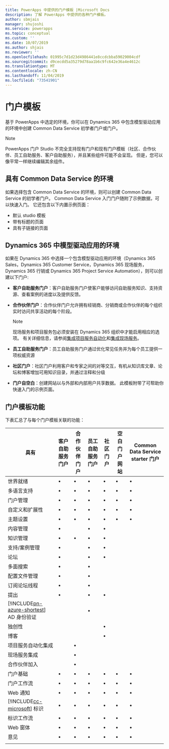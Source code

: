 ```yaml
---
title: PowerApps 中提供的门户模板 |Microsoft Docs
description: 了解 PowerApps 中提供的各种门户模板。
author: sbmjais
manager: shujoshi
ms.service: powerapps
ms.topic: conceptual
ms.custom: ''
ms.date: 10/07/2019
ms.author: shjais
ms.reviewer: ''
ms.openlocfilehash: 01995c7d1d23d4986441e8ccdcbba59029004cdf
ms.sourcegitcommit: d9cecdd5a35279d78aa1b6c9fc642e36a4e4612c
ms.translationtype: MT
ms.contentlocale: zh-CN
ms.lasthandoff: 11/04/2019
ms.locfileid: "73541901"
---
```

# <a name="portal-templates"></a>门户模板

基于 PowerApps 中选定的环境，你可以在 Dynamics 365 中包含模型驱动应用的环境中创建 Common Data Service 初学者门户或门户。

> [!NOTE]
> PowerApps 门户 Studio 不完全支持现有门户和现有门户模板（社区、合作伙伴、员工自助服务、客户自助服务），并且某些组件可能不会呈现。 但是，您可以像平常一样继续编辑其余组件。

## <a name="environment-with-common-data-service"></a>具有 Common Data Service 的环境

如果选择包含 Common Data Service 的环境，则可以创建 Common Data Service 的初学者门户。 Common Data Service 入门门户随附了示例数据，可以快速入门。 它还包含以下内置示例页面：

- 默认 studio 模板
- 带有标题的页面
- 具有子链接的页面

## <a name="environment-with-model-driven-apps-in-dynamics-365"></a>Dynamics 365 中模型驱动应用的环境 

如果在 Dynamics 365 中选择一个包含模型驱动应用的环境（Dynamics 365 Sales，Dynamics 365 Customer Service，Dynamics 365 现场服务，Dynamics 365 行销或 Dynamics 365 Project Service Automation），则可以创建以下门户:

- **客户自助服务门户**：客户自助服务门户使客户能够访问自助服务知识、支持资源、查看案例的进度以及提供反馈。
- **合作伙伴门户**：合作伙伴门户允许拥有经销商、分销商或合作伙伴的每个组织实时访问共享活动的每个阶段。

    > [!NOTE]
    > 现场服务和项目服务包必须安装在 Dynamics 365 组织中才能启用相应的选项。 有关详细信息，请参阅[集成项目服务自动化](https://docs.microsoft.com/dynamics365/portals/integrate-project-service-automation)和[集成现场服务](https://docs.microsoft.com/dynamics365/portals/integrate-field-service)。

- **员工自助服务门户**：员工自助服务门户通过优化常见任务并为每个员工提供一项权威资源
- **社区门户**：社区门户利用客户和专家之间的对等交互，有机从知识库文章、论坛和博客增加可用知识目录，并通过注释和分级
- **门户自空白**：创建网站以与外部和内部用户共享数据。 此模板附带了可帮助你快速入门的示例页面。 

## <a name="portal-templates-features"></a>门户模板功能

下表汇总了与每个门户模板关联的功能：

| 具有 | 客户自助服务门户 | 合作伙伴门户 | 员工自助服务门户 | 社区门户 | 空白门户网站 | Common Data Service starter 门户|
|------------------|---------------|----------------|---------------|------------------|---------------|------|
| 世界就绪 | •  | • | • | • | • |• |
| 多语言支持 | •  | • | • | • | • |• |
| 门户管理| • | • | • | • | •  |• |
| 自定义和扩展性  | •   | •  | •   | •  | • |• |
| 主题设置   | •   | •   | •    | •   | •   |• |
| 内容管理                     | •                            |                | •                            | •                |               |
| 知识管理                   | •                            | •              | •                            | •                |               |
| 支持/案例管理                | •                            |                | •                            | •                |               |
| 论坛                                 | •                            |                | •                            | •                |               |
| 多面搜索                         | •                            |                | •                            |                  |               |
| 配置文件管理                     | •                            |                | •                            |                  |               |
| 订阅论坛线程              | •                            |                | •                            |                  |               |
| 提出                               | •                            |                | •                            | •                |               |
| [!INCLUDE[pn-azure-shortest](../../includes/pn-azure-shortest.md)] AD 身份验证                |                              |                | •                            |                  |               |
| 独创性                                  |                              |                |                              | •                |               |
| 博客                                  |                              |                |                              | •                |               |
| 项目服务自动化集成 |                              | •              |                              |                  |               |
| 现场服务集成              |                              | •              |                              |                  |               |
| 合作伙伴加入                     |                              | •              |                              |                  |               |
| 门户基础  |  •    | •      |  •| •| •|• |
| 门户工作流|  •| •|  •| •| •|• |
| Web 通知|  •| •|  •| •| •|• |
| [!INCLUDE[cc-microsoft](../../includes/cc-microsoft.md)] 标识|   •|  •|  •|   •| •|• |
| 标识工作流| •|  •| •|   •| •|• |
| Web 窗体|  •| •|    •| •| •|• |
| 意见|   •|  •|  •| •| •|• |
||
